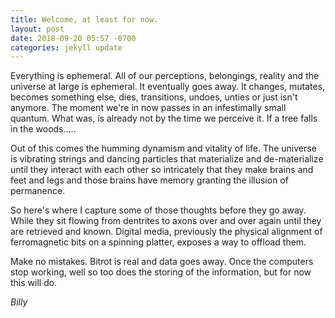 ```yaml
---
title: Welcome, at least for now.
layout: post
date: 2018-09-20 05:57 -0700
categories: jekyll update
---
```


Everything is ephemeral.  All of our perceptions, belongings, reality and the universe at large is ephemeral.  It eventually goes away.  It changes, mutates, becomes something else, dies, transitions, undoes, unties or just isn't anymore.  The moment we're in now passes in an infestimally small quantum.  What was, is already not by the time we perceive it.  If a tree falls in the woods.....

Out of this comes the humming dynamism and vitality of life.  The universe is vibrating strings and dancing particles that materialize and de-materialize until they interact with each other so intricately that they make brains and feet and legs and those brains have memory granting the illusion of permanence.

So here's where I capture some of those thoughts before they go away.  While they sit flowing from dentrites to axons over and over again until they are retrieved and known.  Digital media, previously the physical alignment of ferromagnetic bits on a spinning platter, exposes a way to offload them.

Make no mistakes.  Bitrot is real and data goes away.  Once the computers stop working, well so too does the storing of the information, but for now this will do.

*Billy*

